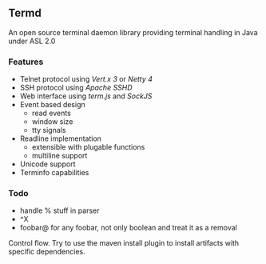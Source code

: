 ## Termd

An open source terminal daemon library providing terminal handling in Java under ASL 2.0

### Features

- Telnet protocol using _Vert.x 3_ or _Netty 4_
- SSH protocol using _Apache SSHD_
- Web interface using _term.js_ and _SockJS_
- Event based design
   - read events
   - window size
   - tty signals
- Readline implementation
   - extensible with plugable functions
   - multiline support
- Unicode support
- Terminfo capabilities

### Todo

- handle % stuff in parser
- ^X
- foobar@ for any foobar, not only boolean and treat it as a removal

Control flow.
Try to use the maven install plugin to install artifacts with specific dependencies.
